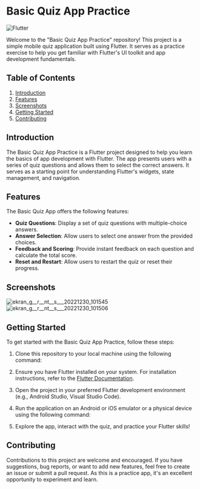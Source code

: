 # Basic Quiz App Practice

![Flutter](https://img.shields.io/badge/Flutter-Quiz%20App%20Practice-brightgreen.svg)

Welcome to the "Basic Quiz App Practice" repository! This project is a simple mobile quiz application built using Flutter. It serves as a practice exercise to help you get familiar with Flutter's UI toolkit and app development fundamentals.

## Table of Contents

1. [Introduction](#introduction)
2. [Features](#features)
3. [Screenshots](#screenshots)
4. [Getting Started](#getting-started)
5. [Contributing](#contributing)


## Introduction

The Basic Quiz App Practice is a Flutter project designed to help you learn the basics of app development with Flutter. The app presents users with a series of quiz questions and allows them to select the correct answers. It serves as a starting point for understanding Flutter's widgets, state management, and navigation.

## Features

The Basic Quiz App offers the following features:

- **Quiz Questions**: Display a set of quiz questions with multiple-choice answers.
- **Answer Selection**: Allow users to select one answer from the provided choices.
- **Feedback and Scoring**: Provide instant feedback on each question and calculate the total score.
- **Reset and Restart**: Allow users to restart the quiz or reset their progress.

## Screenshots
![ekran_g__r__nt__s___20221230_101545](https://github.com/maturyusuf/Flutter-Witcher-Project/assets/75329717/6b77521e-638d-402b-9c6e-1365100fc1b2)      ![ekran_g__r__nt__s___20221230_101506](https://github.com/maturyusuf/Flutter-Witcher-Project/assets/75329717/b95a8ee4-1e8d-4263-acff-1e1b91d3850b)

## Getting Started

To get started with the Basic Quiz App Practice, follow these steps:

1. Clone this repository to your local machine using the following command:


2. Ensure you have Flutter installed on your system. For installation instructions, refer to the [Flutter Documentation](https://flutter.dev/docs/get-started/install).

3. Open the project in your preferred Flutter development environment (e.g., Android Studio, Visual Studio Code).

4. Run the application on an Android or iOS emulator or a physical device using the following command:


5. Explore the app, interact with the quiz, and practice your Flutter skills!

## Contributing

Contributions to this project are welcome and encouraged. If you have suggestions, bug reports, or want to add new features, feel free to create an issue or submit a pull request. As this is a practice app, it's an excellent opportunity to experiment and learn.

